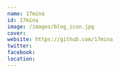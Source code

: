 ```yaml
---
name: 17mina
id: 17mina
image: /images/blog_icon.jpg
cover:
website: https://github.com/17mina
twitter:
facebook:
location:
---
```

